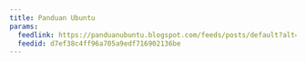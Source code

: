 ```yaml
---
title: Panduan Ubuntu
params:
  feedlink: https://panduanubuntu.blogspot.com/feeds/posts/default?alt=rss
  feedid: d7ef38c4ff96a705a9edf716902136be
---
```

